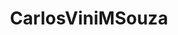 ---
title: CarlosViniMSouza
github: https://github.com/CarlosViniMSouza
mode: dark
transition: 3s
archetype:
- Little Bit of Everything
- Stats and Metrics
- Badges | Tags | Icons
---